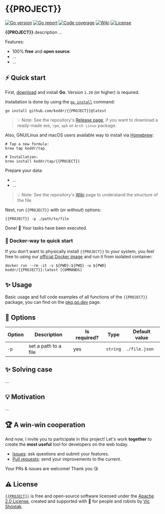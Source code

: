 # {{PROJECT}}

[![Go version][go_version_img]][go_dev_url]
[![Go report][go_report_img]][go_report_url]
[![Code coverage][go_code_coverage_img]][repo_url]
[![Wiki][repo_wiki_img]][repo_wiki_url]
[![License][repo_license_img]][repo_license_url]

**{{PROJECT}}** description ...

Features:

- 100% **free** and **open source**.
- ...
- ...

## ⚡️ Quick start

First, [download][go_download_url] and install **Go**. Version `1.20` (or 
higher) is required.

Installation is done by using the [`go install`][go_install_url] command:

```console
go install github.com/koddr/{{PROJECT}}@latest
```

> 💡 Note: See the repository's [Release page][repo_releases_url], if you want
> to download a ready-made `deb`, `rpm`, `apk` or `Arch Linux` package.

Also, GNU/Linux and macOS users available way to install via 
[Homebrew][brew_url]:

```console
# Tap a new formula:
brew tap koddr/tap

# Installation:
brew install koddr/tap/{{PROJECT}}
```

Prepare your data:

- ...
- ...

> 💡 Note: See the repository's [Wiki][repo_wiki_url] page to understand the 
> structure of the file.

Next, run `{{PROJECT}}` with (_or without_) options:

```console
{{PROJECT}} -p ./path/to/file
```

Done! 🎉 Your tasks have been executed.

### 🐳 Docker-way to quick start

If you don't want to physically install `{{PROJECT}}` to your system, you feel
free to using our [official Docker image][docker_image_url] and run it from
isolated container:

```console
docker run --rm -it -v ${PWD}:${PWD} -w ${PWD} koddr/{{PROJECT}}:latest [COMMANDS]
```

## ✨ Usage

Basic usage and full code examples of all functions of the `{{PROJECT}}` 
package, you can find on the [pkg.go.dev][go_dev_url] page.

## 🧩 Options

| Option | Description          | Is required? | Type     | Default value |
|--------|----------------------|--------------|----------|---------------|
| `-p`   | set a path to a file | yes          | `string` | `./file.json` |

## ✨ Solving case

...

## 💡 Motivation

...

## 🏆 A win-win cooperation

And now, I invite you to participate in this project! Let's work **together** to
create the **most useful** tool for developers on the web today.

- [Issues][repo_issues_url]: ask questions and submit your features.
- [Pull requests][repo_pull_request_url]: send your improvements to the current.

Your PRs & issues are welcome! Thank you 😘

## ⚠️ License

[`{{PROJECT}}`][repo_url] is free and open-source software licensed 
under the [Apache 2.0 License][repo_license_url], created and supported with 🩵 
for people and robots by [Vic Shóstak][author_url].

<!-- Go links -->

[go_download_url]: https://golang.org/dl/
[go_install_url]: https://golang.org/cmd/go/#hdr-Compile_and_install_packages_and_dependencies
[go_report_url]: https://goreportcard.com/report/github.com/koddr/{{PROJECT}}
[go_dev_url]: https://pkg.go.dev/github.com/koddr/{{PROJECT}}

[go_version_img]: https://img.shields.io/badge/Go-1.20+-00ADD8?style=for-the-badge&logo=go
[go_code_coverage_img]: https://img.shields.io/badge/code_coverage-0%25-success?style=for-the-badge&logo=none
[go_report_img]: https://img.shields.io/badge/Go_report-A+-success?style=for-the-badge&logo=none

<!-- Repository links -->

[repo_url]: https://github.com/koddr/{{PROJECT}}
[repo_issues_url]: https://github.com/koddr/{{PROJECT}}/issues
[repo_pull_request_url]: https://github.com/koddr/{{PROJECT}}/pulls
[repo_releases_url]: https://github.com/koddr/{{PROJECT}}/releases
[repo_wiki_url]: https://github.com/koddr/{{PROJECT}}/wiki
[repo_license_url]: https://github.com/koddr/{{PROJECT}}/blob/main/LICENSE

[repo_wiki_img]: https://img.shields.io/badge/docs-wiki_page-blue?style=for-the-badge&logo=none
[repo_license_img]: https://img.shields.io/badge/license-Apache_2.0-red?style=for-the-badge&logo=none

<!-- Author links -->

[author_url]: https://github.com/koddr

<!-- Readme links -->

[docker_image_url]: https://hub.docker.com/repository/docker/koddr/{{PROJECT}}
[brew_url]: https://brew.sh

